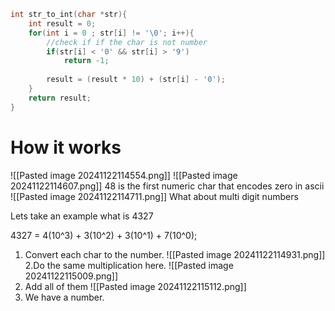 ```c
int str_to_int(char *str){
	int result = 0;
	for(int i = 0 ; str[i] != '\0'; i++){
		//check if if the char is not number
		if(str[i] < '0' && str[i] > '9')
			return -1;
			
		result = (result * 10) + (str[i] - '0');
	}
	return result;
}
```

# How it works
![[Pasted image 20241122114554.png]]
![[Pasted image 20241122114607.png]]
48 is the first numeric char that encodes zero in ascii
![[Pasted image 20241122114711.png]]
What about multi digit numbers

Lets take an example what is 4327

4327 = 4(10^3) + 3(10^2) + 3(10^1) + 7(10^0);

1. Convert each char to the number.
 ![[Pasted image 20241122114931.png]]
2.Do the same multiplication here.
![[Pasted image 20241122115009.png]]
3. Add all of them
![[Pasted image 20241122115112.png]]
4. We have a number.

